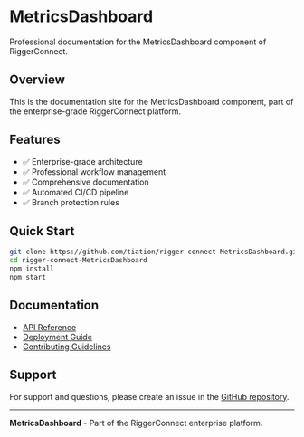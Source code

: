 # MetricsDashboard

Professional documentation for the MetricsDashboard component of RiggerConnect.

## Overview

This is the documentation site for the MetricsDashboard component, part of the enterprise-grade RiggerConnect platform.

## Features

- ✅ Enterprise-grade architecture
- ✅ Professional workflow management
- ✅ Comprehensive documentation
- ✅ Automated CI/CD pipeline
- ✅ Branch protection rules

## Quick Start

```bash
git clone https://github.com/tiation/rigger-connect-MetricsDashboard.git
cd rigger-connect-MetricsDashboard
npm install
npm start
```

## Documentation

- [API Reference](./api/)
- [Deployment Guide](./deployment/)
- [Contributing Guidelines](../CONTRIBUTING.md)

## Support

For support and questions, please create an issue in the [GitHub repository](https://github.com/tiation/rigger-connect-MetricsDashboard/issues).

---

**MetricsDashboard** - Part of the RiggerConnect enterprise platform.
